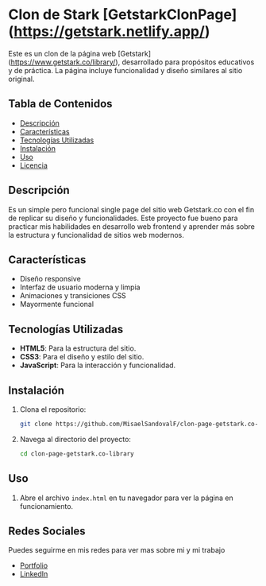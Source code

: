 # Clon de Stark [GetstarkClonPage] (https://getstark.netlify.app/)

Este es un clon de la página web [Getstark] (https://www.getstark.co/library/), desarrollado para propósitos educativos y de práctica. La página incluye funcionalidad y diseño similares al sitio original.

## Tabla de Contenidos

- [Descripción](#descripción)
- [Características](#características)
- [Tecnologías Utilizadas](#tecnologías-utilizadas)
- [Instalación](#instalación)
- [Uso](#uso)
- [Licencia](#licencia)

## Descripción

Es un simple pero funcional single page del sitio web Getstark.co con el fin de replicar su diseño y funcionalidades. Este proyecto fue bueno para practicar mis habilidades en desarrollo web frontend y aprender más sobre la estructura y funcionalidad de sitios web modernos.


## Características

- Diseño responsive
- Interfaz de usuario moderna y limpia
- Animaciones y transiciones CSS
- Mayormente funcional

## Tecnologías Utilizadas

- **HTML5**: Para la estructura del sitio.
- **CSS3**: Para el diseño y estilo del sitio.
- **JavaScript**: Para la interacción y funcionalidad.

## Instalación

1. Clona el repositorio:
    ```sh
    git clone https://github.com/MisaelSandovalF/clon-page-getstark.co-library.git
    ```

2. Navega al directorio del proyecto:
    ```sh
    cd clon-page-getstark.co-library
    ```

## Uso

1. Abre el archivo `index.html` en tu navegador para ver la página en funcionamiento.

## Redes Sociales

Puedes seguirme en mis redes para ver mas sobre mi y mi trabajo

- [Portfolio](https://misael-sandoval.netlify.app/)
- [LinkedIn](https://www.linkedin.com/notifications/?filter=all)

